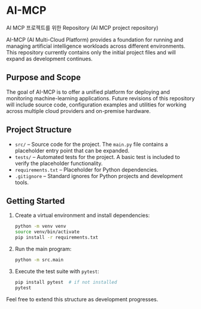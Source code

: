# AI-MCP
AI MCP 프로젝트를 위한 Repository (AI MCP project repository)

AI-MCP (AI Multi-Cloud Platform) provides a foundation for running and managing
artificial intelligence workloads across different environments. This
repository currently contains only the initial project files and will expand as
development continues.

## Purpose and Scope

The goal of AI-MCP is to offer a unified platform for deploying and monitoring
machine-learning applications. Future revisions of this repository will include
source code, configuration examples and utilities for working across multiple
cloud providers and on-premise hardware.

## Project Structure

- `src/` – Source code for the project. The `main.py` file contains a placeholder entry point that can be expanded.
- `tests/` – Automated tests for the project. A basic test is included to verify the placeholder functionality.
- `requirements.txt` – Placeholder for Python dependencies.
- `.gitignore` – Standard ignores for Python projects and development tools.

## Getting Started

1. Create a virtual environment and install dependencies:
   ```bash
   python -m venv venv
   source venv/bin/activate
   pip install -r requirements.txt
   ```
2. Run the main program:
   ```bash
   python -m src.main
   ```
3. Execute the test suite with `pytest`:
   ```bash
   pip install pytest  # if not installed
   pytest
   ```

Feel free to extend this structure as development progresses.